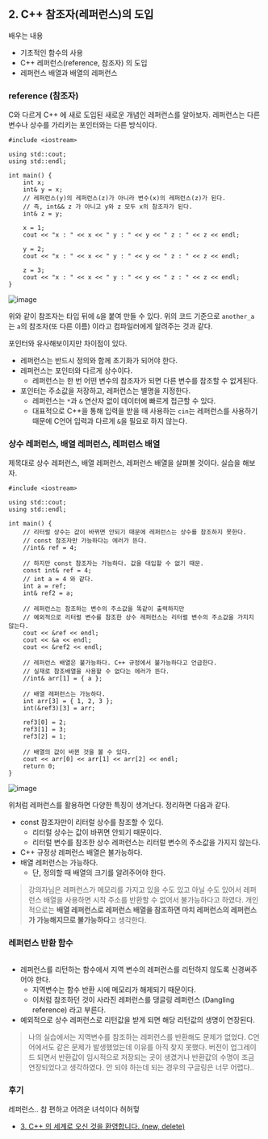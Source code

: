 ## 2. C++ 참조자(레퍼런스)의 도입

배우는 내용

- 기초적인 함수의 사용
- C++ 레퍼런스(reference, 참조자) 의 도입
- 레퍼런스 배열과 배열의 레퍼런스

### reference (참조자)

C와 다르게 C++ 에 새로 도입된 새로운 개념인 레퍼런스를 알아보자. 레퍼런스는 다른 변수나 상수를 가리키는 포인터와는 다른 방식이다.

```
#include <iostream>

using std::cout;
using std::endl;

int main() {
	int x;
	int& y = x;
	// 레퍼런스(y)의 레퍼런스(z)가 아니라 변수(x)의 레퍼런스(z)가 된다.
	// 즉, int&& z 가 아니고 y와 z 모두 x의 참조자가 된다.
	int& z = y;

	x = 1;
	cout << "x : " << x << " y : " << y << " z : " << z << endl;

	y = 2;
	cout << "x : " << x << " y : " << y << " z : " << z << endl;

	z = 3;
	cout << "x : " << x << " y : " << y << " z : " << z << endl;
}
```

![image](https://github.com/ii200400/IT_Skill_Question/assets/19484971/5e94f25f-eedc-4eb8-9350-f61e2331f4cc)

위와 같이 참조자는 타입 뒤에 `&`을 붙여 만들 수 있다. 위의 코드 기준으로 `another_a` 는 `a`의 참조자(또 다른 이름) 이라고 컴파일러에게 알려주는 것과 같다.

포인터와 유사해보이지만 차이점이 있다.

- 레퍼런스는 반드시 정의와 함께 초기화가 되어야 한다.
- 레퍼런스는 포인터와 다르게 상수이다.
  - 레퍼런스는 한 번 어떤 변수의 참조자가 되면 다른 변수를 참조할 수 없게된다.
- 포인터는 주소값을 저장하고, 레퍼런스는 별명을 지정한다.
  - 레퍼런스는 `*`과 `&` 연산자 없이 데이터에 빠르게 접근할 수 있다.
  - 대표적으로 C++을 통해 입력을 받을 때 사용하는 `cin`는 레퍼런스를 사용하기 때문에 C언어 입력과 다르게 `&`을 필요로 하지 않는다.

### 상수 레퍼런스, 배열 레퍼런스, 레퍼런스 배열

제목대로 상수 레퍼런스, 배열 레퍼런스, 레퍼런스 배열을 살펴볼 것이다. 실습을 해보자.

```
#include <iostream>

using std::cout;
using std::endl;

int main() {
	// 리터럴 상수는 값이 바뀌면 안되기 때문에 레퍼런스는 상수를 참조하지 못한다.
	// const 참조자만 가능하다는 에러가 뜬다.
	//int& ref = 4;

	// 하지만 const 참조자는 가능하다. 값을 대입할 수 없기 때문.
	const int& ref = 4;
	// int a = 4 와 같다.
	int a = ref;
	int& ref2 = a;

	// 레퍼런스는 참조하는 변수의 주소값을 똑같이 출력하지만
	// 예외적으로 리터럴 변수를 참조한 상수 레퍼런스는 리터럴 변수의 주소값을 가지지 않는다.
	cout << &ref << endl;
	cout << &a << endl;
	cout << &ref2 << endl;

	// 레퍼런스 배열은 불가능하다. C++ 규정에서 불가능하다고 언급한다.
	// 실재로 참조배열을 사용할 수 없다는 에러가 뜬다.
	//int& arr[1] = { a };

	// 배열 레퍼런스는 가능하다.
	int arr[3] = { 1, 2, 3 };
	int(&ref3)[3] = arr;

	ref3[0] = 2;
	ref3[1] = 3;
	ref3[2] = 1;

	// 배열의 값이 바뀐 것을 볼 수 있다.
	cout << arr[0] << arr[1] << arr[2] << endl;
	return 0;
}
```

![image](https://github.com/ii200400/IT_Skill_Question/assets/19484971/cfaedb0c-5792-44cb-9aa6-ae5b7494fe97)

위처럼 레퍼런스를 활용하면 다양한 특징이 생겨난다. 정리하면 다음과 같다.

- const 참조자만이 리터럴 상수를 참조할 수 있다.
  - 리터럴 상수는 값이 바뀌면 안되기 때문이다.
  - 리터럴 변수를 참조한 상수 레퍼런스는 리터럴 변수의 주소값을 가지지 않는다.
- C++ 규정상 레퍼런스 배열은 불가능하다.
- 배열 레퍼런스는 가능하다.
  - 단, 정의할 때 배열의 크기를 알려주어야 한다.

> 강의자님은 레퍼런스가 메모리를 가지고 있을 수도 있고 아닐 수도 있어서 레퍼런스 배열을 사용하면 시작 주소를 반환할 수 없어서 불가능하다고 하였다. 개인적으로는 **배열 레퍼런스로 레퍼런스 배열을 참조하면 마치 레퍼런스의 레퍼런스가 가능해지므로 불가능하다**고 생각한다.

### 레퍼런스 반환 함수

```

```

- 레퍼런스를 리턴하는 함수에서 지역 변수의 레퍼런스를 리턴하지 않도록 신경써주어야 한다.
  - 지역변수는 함수 반환 시에 메모리가 해제되기 때문이다.
  - 이처럼 참조하던 것이 사라진 레퍼런스를 댕글링 레퍼런스 (Dangling reference) 라고 부른다.
- 예외적으로 상수 레퍼런스로 리턴값을 받게 되면 해당 리턴값의 생명이 연장된다.

> 나의 실습에서는 지역변수를 참조하는 레퍼런스를 반환해도 문제가 없었다. C언어에서도 같은 문제가 발생했었는데 이유를 아직 찾지 못했다. 버전이 업그레이드 되면서 반환값이 임시적으로 저장되는 곳이 생겼거나 반환값의 수명이 조금 연장되었다고 생각하였다. 안 되야 하는데 되는 경우의 구글링은 너무 어렵다..

### 후기

레퍼런스.. 참 편하고 어려운 녀석이다 허허헣

- [3. C++ 의 세계로 오신 것을 환영합니다. (new, delete)](./3.md)
